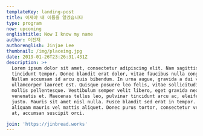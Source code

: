 ```yaml
---
templateKey: landing-post
title: 이제야 내 이름을 알겠습니다
type: program
now: upcoming
englishtitle: Now I know my name
author: 이진재
authorenglish: Jinjae Lee
thumbnail: /img/placeimg.jpg
date: 2019-01-26T23:26:31.431Z
description: >+
  Lorem ipsum dolor sit amet, consectetur adipiscing elit. Nam sagittis
  tincidunt tempor. Donec blandit erat dolor, vitae faucibus nulla congue eget.
  Nullam accumsan id arcu quis bibendum. In urna augue, gravida a dui volutpat,
  ullamcorper laoreet est. Quisque posuere leo felis, vitae sollicitudin neque
  mollis pellentesque. Vestibulum semper velit libero, eget gravida neque
  venenatis et. Maecenas tellus leo, pulvinar tincidunt arcu ac, eleifend mattis
  justo. Mauris sit amet nisl nulla. Fusce blandit sed erat in tempor. Proin
  aliquam mauris vel mattis aliquet. Donec purus tortor, consectetur vel purus
  at, accumsan suscipit orci.

join: 'https://jinbread.works'
---
```


